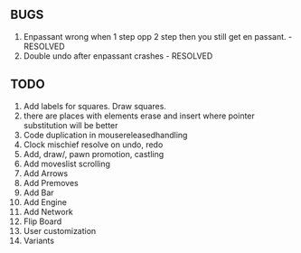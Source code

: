 BUGS
----------------------------------------------------------------------------------
1. Enpassant wrong when 1 step opp 2 step then you still get en passant. - RESOLVED
2. Double undo after enpassant crashes - RESOLVED







TODO
----------------------------------------------------------------------------------
1. Add labels for squares. Draw squares.
3. there are places with elements erase and insert where pointer substitution will be better 
4. Code duplication in mousereleasedhandling
5. Clock mischief resolve on undo, redo
6. Add,  draw/, pawn promotion, castling
7. Add moveslist scrolling
8. Add Arrows
9. Add Premoves
10. Add Bar
11. Add Engine
12. Add Network
13. Flip Board
14. User customization
15. Variants